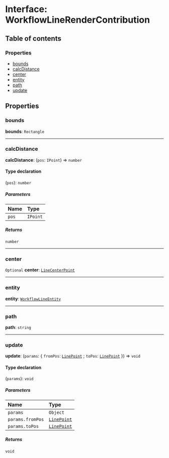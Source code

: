 # Interface: WorkflowLineRenderContribution

## Table of contents

### Properties

* [bounds](/en/auto-docs/free-layout-core/interfaces/WorkflowLineRenderContribution.md#bounds)
* [calcDistance](/en/auto-docs/free-layout-core/interfaces/WorkflowLineRenderContribution.md#calcdistance)
* [center](/en/auto-docs/free-layout-core/interfaces/WorkflowLineRenderContribution.md#center)
* [entity](/en/auto-docs/free-layout-core/interfaces/WorkflowLineRenderContribution.md#entity)
* [path](/en/auto-docs/free-layout-core/interfaces/WorkflowLineRenderContribution.md#path)
* [update](/en/auto-docs/free-layout-core/interfaces/WorkflowLineRenderContribution.md#update)

## Properties

### bounds

**bounds**: `Rectangle`

***

### calcDistance

**calcDistance**: (`pos`: `IPoint`) => `number`

#### Type declaration

(`pos`): `number`

##### Parameters

| Name | Type |
| :------ | :------ |
| `pos` | `IPoint` |

##### Returns

`number`

***

### center

`Optional` **center**: [`LineCenterPoint`](/en/auto-docs/free-layout-core/interfaces/LineCenterPoint.md)

***

### entity

**entity**: [`WorkflowLineEntity`](/en/auto-docs/free-layout-core/classes/WorkflowLineEntity.md)

***

### path

**path**: `string`

***

### update

**update**: (`params`: { `fromPos`: [`LinePoint`](/en/auto-docs/free-layout-core/interfaces/LinePoint.md) ; `toPos`: [`LinePoint`](/en/auto-docs/free-layout-core/interfaces/LinePoint.md)  }) => `void`

#### Type declaration

(`params`): `void`

##### Parameters

| Name | Type |
| :------ | :------ |
| `params` | `Object` |
| `params.fromPos` | [`LinePoint`](/en/auto-docs/free-layout-core/interfaces/LinePoint.md) |
| `params.toPos` | [`LinePoint`](/en/auto-docs/free-layout-core/interfaces/LinePoint.md) |

##### Returns

`void`
